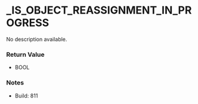 # _IS_OBJECT_REASSIGNMENT_IN_PROGRESS

No description available.

### Return Value
* BOOL

### Notes
* Build: 811

